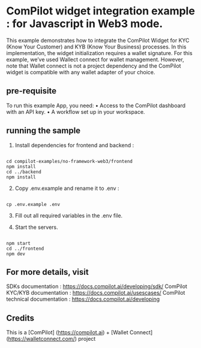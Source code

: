 
ComPilot widget integration example : for Javascript in Web3 mode.
===========================================================

This example demonstrates how to integrate the ComPilot Widget for KYC (Know Your Customer) and KYB (Know Your Business) processes. In this implementation, the widget initialization requires a wallet signature. For this example, we’ve used Wallect connect for wallet management. However, note that Wallet connect is not a project dependency and the ComPilot widget is compatible with any wallet adapter of your choice.

## pre-requisite

To run this example App, you need:
 • Access to the ComPilot dashboard with an API key.
 • A workflow set up in your workspace.

## running the sample

1. Install dependencies for frontend and backend :

~~~~

cd compilot-examples/no-framework-web3/frontend 
npm install
cd ../backend
npm install

~~~~

2) Copy .env.example and rename it to .env :

~~~~

cp .env.example .env 

~~~~

3) Fill out all required variables in the .env file.

4) Start the servers.

~~~~

npm start
cd ../frontend
npm dev

~~~~

## For more details, visit

SDKs documentation : <https://docs.compilot.ai/developing/sdk/>
ComPilot KYC/KYB documentation : <https://docs.compilot.ai/usescases/>
ComPilot technical documentation :   <https://docs.compilot.ai/developing>

## Credits

This is a [ComPilot] (<https://compilot.ai>) + [Wallet Connect] (<https://walletconnect.com/>) project

